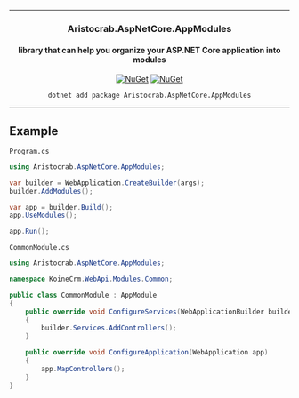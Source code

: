<div align="center">

---

### Aristocrab.AspNetCore.AppModules
#### library that can help you organize your ASP.NET Core application into modules

[![NuGet](https://img.shields.io/nuget/v/Aristocrab.AspNetCore.AppModules.svg)](https://www.nuget.org/packages/Aristocrab.AspNetCore.AppModules/)
[![NuGet](https://img.shields.io/nuget/dt/Aristocrab.AspNetCore.AppModules.svg)](https://www.nuget.org/packages/Aristocrab.AspNetCore.AppModules/)

`dotnet add package Aristocrab.AspNetCore.AppModules`

---

</div>

## Example

`Program.cs`
```csharp
using Aristocrab.AspNetCore.AppModules;

var builder = WebApplication.CreateBuilder(args);
builder.AddModules();

var app = builder.Build();
app.UseModules();

app.Run();
```

`CommonModule.cs`
```csharp
using Aristocrab.AspNetCore.AppModules;

namespace KoineCrm.WebApi.Modules.Common;

public class CommonModule : AppModule
{
    public override void ConfigureServices(WebApplicationBuilder builder)
    {
        builder.Services.AddControllers();
    }

    public override void ConfigureApplication(WebApplication app)
    {
        app.MapControllers();
    }
}
```